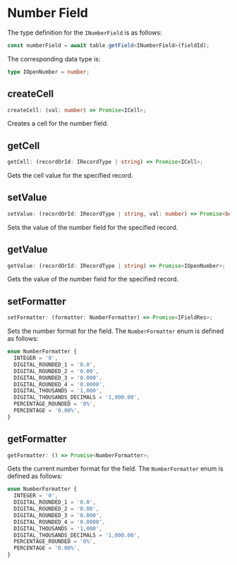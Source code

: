# Number Field
The type definition for the `INumberField` is as follows:
```typescript
const numberField = await table.getField<INumberField>(fieldId);
```
The corresponding data type is:
```typescript
type IOpenNumber = number;
```

## createCell
```typescript
createCell: (val: number) => Promise<ICell>;
```
Creates a cell for the number field.

## getCell
```typescript
getCell: (recordOrId: IRecordType | string) => Promise<ICell>;
```
Gets the cell value for the specified record.

## setValue
```typescript
setValue: (recordOrId: IRecordType | string, val: number) => Promise<boolean>;
```
Sets the value of the number field for the specified record.

## getValue
```typescript
getValue: (recordOrId: IRecordType | string) => Promise<IOpenNumber>;
```
Gets the value of the number field for the specified record.

## setFormatter
```typescript
setFormatter: (formatter: NumberFormatter) => Promise<IFieldRes>;
```
Sets the number format for the field. The `NumberFormatter` enum is defined as follows:
```typescript
enum NumberFormatter {
  INTEGER = '0',
  DIGITAL_ROUNDED_1 = '0.0',
  DIGITAL_ROUNDED_2 = '0.00',
  DIGITAL_ROUNDED_3 = '0.000',
  DIGITAL_ROUNDED_4 = '0.0000',
  DIGITAL_THOUSANDS = '1,000',
  DIGITAL_THOUSANDS_DECIMALS = '1,000.00',
  PERCENTAGE_ROUNDED = '0%',
  PERCENTAGE = '0.00%',
}
```

## getFormatter
```typescript
getFormatter: () => Promise<NumberFormatter>;
```
Gets the current number format for the field. The `NumberFormatter` enum is defined as follows:
```typescript
enum NumberFormatter {
  INTEGER = '0',
  DIGITAL_ROUNDED_1 = '0.0',
  DIGITAL_ROUNDED_2 = '0.00',
  DIGITAL_ROUNDED_3 = '0.000',
  DIGITAL_ROUNDED_4 = '0.0000',
  DIGITAL_THOUSANDS = '1,000',
  DIGITAL_THOUSANDS_DECIMALS = '1,000.00',
  PERCENTAGE_ROUNDED = '0%',
  PERCENTAGE = '0.00%',
}
```